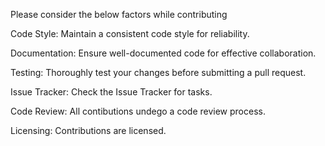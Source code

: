 Please consider the below factors while contributing

Code Style:
Maintain a consistent code style for reliability.

Documentation:
Ensure well-documented code for effective collaboration.

Testing:
Thoroughly test your changes before submitting a pull request.

Issue Tracker:
Check the Issue Tracker for tasks.

Code Review:
All contibutions undego a code review process.

Licensing:
Contributions are licensed.
